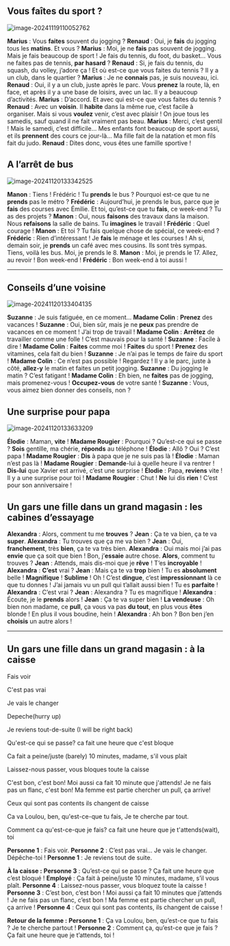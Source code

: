 ## Vous faîtes du sport ? 

![image-20241119110052762](/home/yutao/.config/Typora/typora-user-images/image-20241119110052762.png)

**Marius** : Vous **faites** souvent du jogging ?
**Renaud** : Oui, je **fais** du jogging tous les **matins**. Et vous ?
**Marius** : Moi, je ne **fais** pas souvent de jogging. Mais je fais beaucoup de sport ! Je fais du tennis, du foot, du basket… Vous ne faites pas de tennis, **par hasard** ?
**Renaud** : Si, je fais du tennis, du squash, du volley, j’adore ça ! Et où est-ce que vous faites du tennis ? Il y a un club, dans le quartier ?
**Marius** : Je ne **connais** pas, je suis nouveau, ici.
**Renaud** : Oui, il y a un club, juste après le parc. Vous **prenez** la route, là, en face, et après il y a une base de loisirs, avec un lac. Il y a beaucoup d’activités.
**Marius** : D’accord. Et avec qui est-ce que vous faites du tennis ?
**Renaud** : Avec un **voisin**. Il **habite** dans la même rue, c’est facile à organiser. Mais si vous **voulez** venir, c’est avec plaisir ! On joue tous les samedis, sauf quand il ne fait vraiment pas beau.
**Marius** : Merci, c’est gentil ! Mais le samedi, c’est difficile… Mes enfants font beaucoup de sport aussi, et ils **prennent** des cours ce jour-là… Ma fille fait de la natation et mon fils fait du judo.
**Renaud** : Dites donc, vous êtes une famille sportive !



## A l’arrêt de bus

![image-20241120133342525](/home/yutao/.config/Typora/typora-user-images/image-20241120133342525.png)

**Manon** : Tiens ! Frédéric ! Tu **prends** le bus ? Pourquoi est-ce que tu ne **prends** pas le métro ?
**Frédéric** : Aujourd’hui, je prends le bus, parce que je **fais** des courses avec Émilie. Et toi, qu’est-ce que tu **fais**, ce week-end ? Tu as des projets ?
**Manon** : Oui, nous **faisons** des travaux dans la maison. Nous **refaisons** la salle de bains. Tu **imagines** le travail !
**Frédéric** : Quel courage !
**Manon** : Et toi ? Tu fais quelque chose de spécial, ce week-end ?
**Frédéric** : Rien d’intéressant ! Je **fais** le ménage et les courses ! Ah si, demain soir, je **prends** un café avec mes cousins. Ils sont très sympas. Tiens, voilà les bus. Moi, je prends le 8.
**Manon** : Moi, je prends le 17. Allez, au revoir ! Bon week-end !
**Frédéric** : Bon week-end à toi aussi !

------



## Conseils d’une voisine

![image-20241120133404135](/home/yutao/.config/Typora/typora-user-images/image-20241120133404135.png)

**Suzanne** : Je suis fatiguée, en ce moment…
**Madame Colin** : **Prenez** des vacances !
**Suzanne** : Oui, bien sûr, mais je ne **peux** pas prendre de vacances en ce moment ! J’ai trop de travail !
**Madame Colin** : **Arrêtez** de travailler comme une folle ! C’est mauvais pour la santé !
**Suzanne** : Facile à dire !
**Madame Colin** : **Faites** comme moi ! **Faites** du sport ! **Prenez** des vitamines, cela fait du bien !
**Suzanne** : Je n’ai pas le temps de faire du sport !
**Madame Colin** : Ce n’est pas possible ! Regardez ! Il y a le parc, juste à côté, **allez-y** le matin et faites un petit jogging.
**Suzanne** : Du jogging le matin ? C’est fatigant !
**Madame Colin** : Eh bien, ne **faites** pas de jogging, mais promenez-vous ! **Occupez-vous** de votre santé !
**Suzanne** : Vous, vous aimez bien donner des conseils, non ?





## Une surprise pour papa

![image-20241120133633209](/home/yutao/.config/Typora/typora-user-images/image-20241120133633209.png)

**Élodie** : Maman, **vite** !
**Madame Rougier** : Pourquoi ? Qu’est-ce qui se passe ? **Sois** gentille, ma chérie, **réponds** au téléphone !
**Élodie** : Allô ? Oui ? C’est papa !
**Madame Rougier** : **Dis** à papa que je ne suis pas là !
**Élodie** : Maman n’est pas là !
**Madame Rougier** : **Demande**-lui à quelle heure il va rentrer ! **Dis-lui** que Xavier est arrivé, c’est une surprise !
**Élodie** : Papa, **reviens** vite ! Il y a une surprise pour toi !
**Madame Rougier** : Chut ! **Ne** lui dis **rien** ! C’est pour son anniversaire !









## Un gars une fille dans un grand magasin : les cabines d’essayage

**Alexandra** : Alors, comment tu me **trouves** ?
**Jean** : Ça te va bien, ça te va **super**.
**Alexandra** : Tu trouves que ça me va bien ?
**Jean** : Oui, **franchement**, très **bien**, ça te va très bien.
**Alexandra** : Oui mais moi j’ai pas **envie** que ça soit que bien ! Bon, j’**essaie** autre chose. **Alors**, comment tu trouves ?
**Jean** : Attends, mais dis-moi que je **rêve** ! T’es **incroyable** !
**Alexandra** : **C’est** vrai ?
**Jean** : Mais ça te va **trop** bien ! Tu es **absolument** belle ! **Magnifique** ! **Sublime** ! Oh ! C’est **dingue**, c’est **impressionnant** là ce que tu donnes ! J’ai jamais vu un pull qui t’allait aussi bien ! Tu es **parfaite** !
**Alexandra** : C’est vrai ?
**Jean** : Alexandra ? Tu es magnifique !
**Alexandra** : Écoute, je le **prends** alors !
**Jean** : Ça te va super bien !
**La vendeuse** : Oh bien non madame, ce **pull**, ça vous va pas **du tout**, en plus vous **êtes** blonde ! En plus il vous boudine, hein !
**Alexandra** : Ah bon ? Bon ben j’en **choisis** un autre alors !

------













## Un gars une fille dans un grand magasin : à la caisse

Fais voir

C'est pas vrai

Je vais le changer

Depeche(hurry up)

Je reviens tout-de-suite (I will be right back)

Qu'est-ce qui se passe? ca fait une heure que c'est bloque

Ca fait a peine/juste (barely) 10 minutes, madame, s'il vous plait

Laissez-nous passer, vous bloques toute la caisse

 C'est bon, c'est bon! Moi aussi ca fait 10 minute que j'attends! Je ne fais pas un flanc, c'est bon! Ma femme est partie chercher un pull, ça arrive! 

Ceux qui sont pas contents ils changent de caisse

Ca va Loulou, ben, qu'est-ce-que tu fais, Je te cherche par tout. 

Comment ca qu'est-ce-que je fais? ca fait une heure que je t'attends(wait), toi

**Personne 1** : Fais voir.
**Personne 2** : C’est pas vrai… Je vais le changer. Dépêche-toi !
**Personne 1** : Je reviens tout de suite.

**À la caisse :**
**Personne 3** : Qu’est-ce qui se passe ? Ça fait une heure que c’est bloqué !
**Employé** : Ça fait à peine/juste 10 minutes, madame, s’il vous plaît.
**Personne 4** : Laissez-nous passer, vous bloquez toute la caisse !
**Personne 3** : C’est bon, c’est bon ! Moi aussi ça fait 10 minutes que j’attends ! Je ne fais pas un flanc, c’est bon ! Ma femme est partie chercher un pull, ça arrive !
**Personne 4** : Ceux qui sont pas contents, ils changent de caisse !

**Retour de la femme :**
**Personne 1** : Ça va Loulou, ben, qu’est-ce que tu fais ? Je te cherche partout !
**Personne 2** : Comment ça, qu’est-ce que je fais ? Ça fait une heure que je t’attends, toi !

